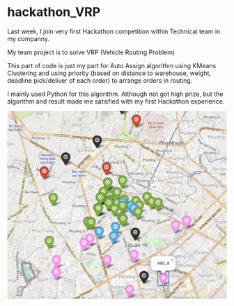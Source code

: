 # hackathon_VRP
Last week, I join very first Hackathon competition within Technical team in my companny. 

My team project is to solve VRP (Vehicle Routing Problem)

This part of code is just my part for Auto Assign algorithm using KMeans Clustering and using priority (based on distance to warehouse, weight, deadline pick/deliver of each order) to arrange orders in routing.

I mainly used Python for this algorithm.
Although not got high prize, but the algorithm and result made me satisfied with my first Hackathon experience.

![vrp visualize](vrp_visualize.png)

